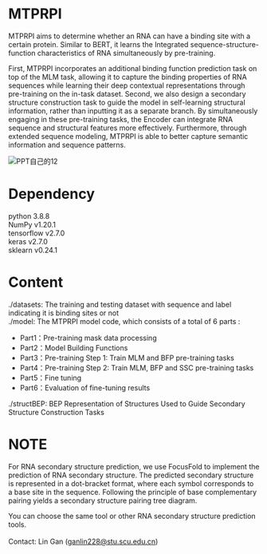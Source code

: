 # MTPRPI

MTPRPI aims to determine whether an RNA can have a binding site with a certain protein. Similar to BERT, it learns the Integrated sequence-structure-function characteristics of RNA simultaneously by pre-training.

First, MTPRPI  incorporates an additional binding function prediction task on top of the MLM task, allowing it to capture the binding properties of RNA sequences while learning their deep contextual representations through pre-training on the in-task dataset.  Second, we also design a secondary structure construction task to guide the model in self-learning structural information, rather than inputting it as a separate branch. By simultaneously engaging in these pre-training tasks, the Encoder can integrate RNA sequence and structural features more effectively. Furthermore, through extended sequence modeling, MTPRPI is able to better capture semantic information and sequence patterns.

![PPT自己的12](https://github.com/user-attachments/assets/c1dec6ea-418f-4e39-934e-f4ad4e6312be)



# Dependency <br>

python 3.8.8 <br>NumPy v1.20.1 <br>tensorflow v2.7.0 <br>keras v2.7.0 <br>sklearn v0.24.1 <br>

# Content <br>

./datasets: The training and testing dataset with sequence and label indicating it is binding sites or not<br>
./model: The MTPRPI model code, which consists of a total of 6 parts :

- Part1：Pre-training mask data processing
- Part2：Model Building Functions
- Part3：Pre-training Step 1: Train  MLM and BFP pre-training tasks
- Part4：Pre-training Step 2: Train MLM, BFP and SSC pre-training tasks
- Part5：Fine tuning
- Part6：Evaluation of fine-tuning results

./structBEP: BEP Representation of Structures Used to Guide Secondary Structure Construction Tasks<br>

# NOTE

For RNA secondary structure prediction, we use FocusFold to implement the prediction of RNA secondary structure. The predicted secondary structure is represented in a dot-bracket format, where each symbol corresponds to a base site in the sequence. Following the principle of base complementary pairing yields a secondary structure pairing tree diagram. 

You can choose the same tool or other RNA secondary structure prediction tools.<br><br>
Contact: Lin Gan (ganlin228@stu.scu.edu.cn)
